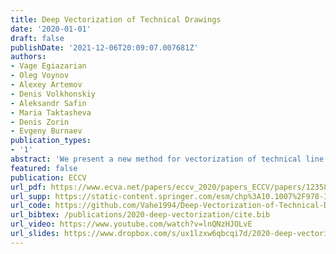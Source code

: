 ```yaml
---
title: Deep Vectorization of Technical Drawings
date: '2020-01-01'
draft: false
publishDate: '2021-12-06T20:09:07.007681Z'
authors:
- Vage Egiazarian
- Oleg Voynov
- Alexey Artemov
- Denis Volkhonskiy
- Aleksandr Safin
- Maria Taktasheva
- Denis Zorin
- Evgeny Burnaev
publication_types:
- '1'
abstract: 'We present a new method for vectorization of technical line drawings, such as floor plans, architectural drawings, and 2D CAD images. Our method includes (1) a deep learning-based cleaning stage to eliminate the background and imperfections in the image and fill in missing parts, (2) a transformer-based network to estimate vector primitives, and (3) optimization procedure to obtain the final primitive configurations. We train the networks on synthetic data, renderings of vector line drawings, and manually vectorized scans of line drawings. Our method quantitatively and qualitatively outperforms a number of existing techniques on a collection of representative technical drawings.'
featured: false
publication: ECCV
url_pdf: https://www.ecva.net/papers/eccv_2020/papers_ECCV/papers/123580579.pdf
url_supp: https://static-content.springer.com/esm/chp%3A10.1007%2F978-3-030-58601-0_35/MediaObjects/504454_1_En_35_MOESM1_ESM.pdf
url_code: https://github.com/Vahe1994/Deep-Vectorization-of-Technical-Drawings
url_bibtex: /publications/2020-deep-vectorization/cite.bib
url_video: https://www.youtube.com/watch?v=lnQNzHJOLvE
url_slides: https://www.dropbox.com/s/ux1lzxw6qbcqi7d/2020-deep-vectorization.pptx.zip?dl=0
---
```


